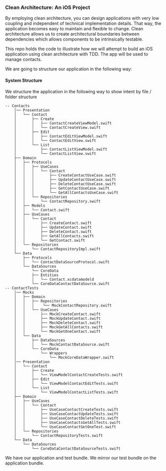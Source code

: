 ### Clean Architecture: An iOS Project

By employing clean architecture, you can design applications with very low coupling and independent of technical implementation details. That way, the application becomes easy to maintain and flexible to change. Clean architecture allows us to create architectural boundaries between dependencies which allows components to be intrinsically testable.

This repo holds the code to illustrate how we will attempt to build an iOS application using clean architecture with TDD. The app will be used to manage contacts.

We are going to structure our application in the following way:

#### System Structure
We structure the application in the following way to show intent by file / folder structure

```
-- Contacts
    │── Presentation
    │   └── Contact
    │       ├── Create
    │       │   ├── ContactCreateViewModel.swift
    │       │   └── ContactCreateView.swift
    │       ├── Edit
    │       │   ├── ContactEditViewModel.swift
    │       │   └── ContactEditView.swift
    │       └── List
    │           ├── ContactListViewModel.swift
    │           └── ContactListView.swift
    ├── Domain
    │   ├── Protocols
    │   │   ├── UseCases
    │   │   │   └── Contact
    │   │   │       ├── CreateContactUseCase.swift
    │   │   │       ├── UpdateContactUseCase.swift
    │   │   │       ├── DeleteContactUseCase.swift
    │   │   │       ├── GetContactUseCase.swift
    │   │   │       └── GetAllContactsUseCase.swift
    │   │   └── Repositories
    │   │       └── ContactRepository.swift
    │   ├── Models
    │   │   └── Contact.swift
    │   ├── UseCases
    │   │   └── Contact
    │   │       ├── CreateContact.swift
    │   │       ├── UpdateContact.swift
    │   │       ├── DeleteContact.swift
    │   │       ├── GetAllContacts.swift
    │   │       └── GetContact.swift
    │   └── Repositories
    │       └── ContactRepositoryImpl.swift
    └── Data
        ├── Protocols
        │   └── ContactDataSourceProtocol.swift
        └── DataSources
            └── CoreData
            ├── Entities
            │   └── Contact.xcdatamodeld
            └── CoreDataContactDataSource.swift
-- ContactTests
    │── Mocks
    │   ├── Domain
    │   │   ├── Repositories
    │   │   │    └── MockContactRepository.swift
    │   │   └── UseCases
    │   │       ├── MockCreateContact.swift
    │   │       ├── MockUpdateContact.swift
    │   │       ├── MockDeleteContact.swift
    │   │       ├── MockGetAllContacts.swift
    │   │       └── MockGetOneContact.swift  
    │   └── Data
    │       ├── DataSources
    │       │   └── MockContactDataSource.swift
    │       └── CoreData
    │           └── Wrappers
    │               └── MockCoreDataWrapper.swift
    │── Presentation
    │   └── Contact
    │       ├── Create
    │       │   └── ViewModelContactCreateTests.swift
    │       ├── Edit
    │       │   └── ViewModelContactEditTests.swift
    │       └── List
    │           └── ViewModelContactListTests.swift
    ├── Domain
    │   ├── UseCases
    │   │   └── Contact
    │   │       ├── UseCaseContactCreateTests.swift
    │   │       ├── UseCaseContactUpdateTests.swift
    │   │       ├── UseCaseContactDeleteTests.swift
    │   │       ├── UseCaseContactsGetAllTests.swift
    │   │       └── UseCaseContactGetOneTest.swift
    │   └── Repositories
    │       └── ContactRepositoryTests.swift
    └── Data
        └── DataSources
            └── CoreDataContactDataSourceTests.swift

```

We have our application and test bundle. We mirror our test bundle on the application bundle.

